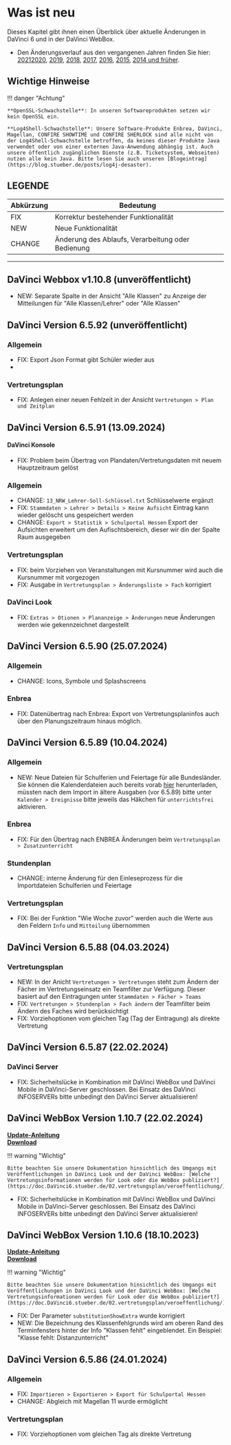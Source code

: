 # Was ist neu

Dieses Kapitel gibt ihnen einen Überblick über aktuelle Änderungen in DaVinci 6 und in der DaVinci WebBox.

* Den Änderungsverlauf aus den vergangenen Jahren finden Sie hier: [2021](changelog-2021.md)[2020](changelog-2020.md), [2019](changelog-2019.md), [2018](changelog-2018.md), [2017](changelog-2017.md),  [2016](changelog-2016.md), [2015](changelog-2015.md), [2014 und früher](changelog-archive.md).

## Wichtige Hinweise

!!! danger "Achtung"

    **OpenSSL-Schwachstelle**: In unseren Softwareprodukten setzen wir kein OpenSSL ein.

    **Log4Shell-Schwachstelle**: Unsere Software-Produkte Enbrea, DaVinci, Magellan, CONFIRE SHOWTIME und CONFIRE SHERLOCK sind alle nicht von der Log4Shell-Schwachstelle betroffen, da keines dieser Produkte Java verwendet oder von einer externen Java-Anwendung abhängig ist. Auch unsere öffentlich zugänglichen Dienste (z.B. Ticketsystem, Webseiten) nutzen alle kein Java. Bitte lesen Sie auch unseren [Blogeintrag](https://blog.stueber.de/posts/log4j-desaster).

## LEGENDE

Abkürzung  |  Bedeutung
---------- | ----------
FIX |  Korrektur bestehender Funktionalität
NEW |  Neue Funktionalität  
CHANGE|  Änderung des Ablaufs, Verarbeitung oder Bedienung

---
## DaVinci Webbox v1.10.8 (unveröffentlicht)

* NEW: Separate Spalte in der Ansicht "Alle Klassen" zu Anzeige der Mitteilungen für "Alle Klassen/Lehrer" oder "Alle Klassen"
  

## DaVinci Version 6.5.92 (unveröffentlicht)

### Allgemein

* FIX: Export Json Format  gibt Schüler wieder aus
* 
### Vertretungsplan

* FIX: Anlegen einer neuen Fehlzeit in der Ansicht `Vertretungen > Plan und Zeitplan`

## DaVinci Version 6.5.91 (13.09.2024)

#### DaVinci Konsole

* FIX: Problem beim Übertrag von Plandaten/Vertretungsdaten mit neuem Hauptzeitraum gelöst

### Allgemein

* CHANGE: `13_NRW_Lehrer-Soll-Schlüssel.txt` Schlüsselwerte ergänzt
* FIX: `Stammdaten > Lehrer > Details > Keine Aufsicht` Eintrag kann wieder gelöscht uns gespeichert werden
* CHANGE: `Export > Statistik > Schulportal Hessen` Export der Aufsichten erweitert um den Aufischtsbereich, dieser wir din der Spalte Raum ausgegeben

### Vertretungsplan

* FIX: beim Vorziehen von Veranstaltungen mit Kursnummer wird auch die Kursnummer mit vorgezogen
* FIX: Ausgabe in `Vertretungsplan > Änderungsliste > Fach` korrigiert

### DaVinci Look

* FIX: `Extras > Otionen > Plananzeige > Änderungen` neue Änderungen werden wie gekennzeichnet dargestellt

## DaVinci Version 6.5.90 (25.07.2024)

### Allgemein

* CHANGE: Icons, Symbole und Splashscreens

### Enbrea

* FIX: Datenübertrag nach Enbrea: Export von Vertretungsplaninfos auch über den Planungszeitraum hinaus möglich.

## DaVinci Version 6.5.89 (10.04.2024)

### Allgemein

* NEW: Neue Dateien für Schulferien und Feiertage für alle Bundesländer. Sie können die Kalenderdateien auch bereits vorab [hier](https://my.hidrive.com/share/63dd-bod4u) herunterladen, müssten nach dem Import in ältere Ausgaben (vor 6.5.89) bitte unter `Kalender > Ereignisse` bitte jeweils das Häkchen für `unterrichtsfrei` aktivieren.

### Enbrea

* FIX: Für den Übertrag nach ENBREA Änderungen beim `Vertretungsplan > Zusatzunterricht` 

### Stundenplan

* CHANGE: interne Änderung für den Einleseprozess für die Importdateien Schulferien und Feiertage

### Vertretungsplan

* FIX: Bei der Funktion "Wie Woche zuvor" werden auch die Werte aus den Feldern `Info` und `Mitteilung` übernommen

## DaVinci Version 6.5.88 (04.03.2024)

### Vertretungsplan

* NEW: In der Anicht `Vertretungen > Vertretungen` steht zum Ändern der Fächer im Vertretungseinsatz ein Teamfilter zur Verfügung. Dieser basiert auf den Eintragungen unter `Stammdaten > Fächer > Teams`
* FIX: `Vertretungen > Stundenplan > Fach ändern` der Teamfilter beim Ändern des Faches wird berücksichtigt
* FIX: Vorziehoptionen vom gleichen Tag (Tag der Eintragung) als direkte Vertretung

## DaVinci Version 6.5.87 (22.02.2024)

### DaVinci Server

* FIX: Sicherheitslücke in Kombination mit DaVinci WebBox und DaVinci Mobile in DaVinci-Server geschlossen. Bei Einsatz des DaVinci INFOSERVERs bitte unbedingt den DaVinci Server aktualisieren!

## DaVinci WebBox Version 1.10.7 (22.02.2024)

[**Update-Anleitung**](https://doc.DaVinci6.stueber.de/09.infoserver/update/) <br/>
[**Download**](https://DaVinci-webbox.stueber.de/)

!!! warning "Wichtig"

    Bitte beachten Sie unsere Dokumentation hinsichtlich des Umgangs mit Veröffentlichungen in DaVinci Look und der DaVinci WebBox: [Welche Vertretungsinformationen werden für Look oder die WebBox publiziert?](https://doc.DaVinci6.stueber.de/02.vertretungsplan/veroeffentlichung/)

* FIX: Sicherheitslücke in Kombination mit DaVinci WebBox und DaVinci Mobile in DaVinci-Server geschlossen. Bei Einsatz des DaVinci INFOSERVERs bitte unbedingt den DaVinci Server aktualisieren!

## DaVinci WebBox Version 1.10.6 (18.10.2023)

[**Update-Anleitung**](https://doc.DaVinci6.stueber.de/09.infoserver/update/) <br/>
[**Download**](https://DaVinci-webbox.stueber.de/)

!!! warning "Wichtig"

    Bitte beachten Sie unsere Dokumentation hinsichtlich des Umgangs mit Veröffentlichungen in DaVinci Look und der DaVinci WebBox: [Welche Vertretungsinformationen werden für Look oder die WebBox publiziert?](https://doc.DaVinci6.stueber.de/02.vertretungsplan/veroeffentlichung/)

* FIX: Der Parameter `substitutionShowExtra` wurde korrigiert
* NEW: Die Bezeichnung des Klassenfehlgrunds wird am oberen Rand des Terminfensters hinter der Info "Klassen fehlt" eingeblendet. Ein Beispiel: "Klasse fehlt: Distanzunterricht"

## DaVinci Version 6.5.86 (24.01.2024)

### Allgemein

* FIX: `Importieren > Exportieren > Export für Schulportal Hessen` 
* CHANGE: Abgleich mit Magellan 11 wurde ermöglicht

### Vertretungsplan

* FIX: Vorziehoptionen vom gleichen Tag als direkte Vertretung